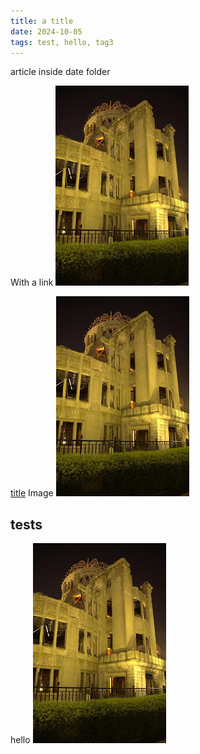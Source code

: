 ```yaml
---
title: a title 
date: 2024-10-05
tags: test, hello, tag3
---
```


article inside date folder

With a link !["hiroshima image"](res/hiroshima.JPG)

[title](https://www.example.com)
Image 	![alt text](res/hiroshima.JPG)


## tests
hello
[![](res/hiroshima.JPG)](res/hiroshima.JPG)